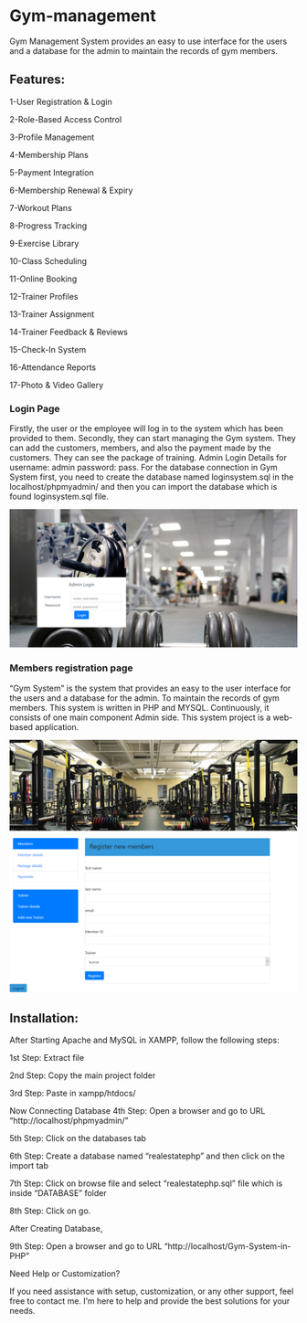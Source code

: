 # Gym-management
Gym Management System provides an easy to use interface for the users and a database for the admin to maintain the records of gym members.

## Features:

1-User Registration & Login

2-Role-Based Access Control

3-Profile Management

4-Membership Plans

5-Payment Integration

6-Membership Renewal & Expiry

7-Workout Plans

8-Progress Tracking

9-Exercise Library

10-Class Scheduling

11-Online Booking

12-Trainer Profiles

13-Trainer Assignment

14-Trainer Feedback & Reviews

15-Check-In System

16-Attendance Reports

17-Photo & Video Gallery

### Login Page
Firstly, the user or the employee will log in to the system which has been provided to them. Secondly, they can start managing the Gym system. They can add the customers, members, and also the payment made by the customers. They can see the package of training. Admin Login Details for username: admin password: pass. For the database connection in Gym System first, you need to create the database named loginsystem.sql in the localhost/phpmyadmin/ and then you can import the database which is found loginsystem.sql  file.

![login page](/images/login.png)
### Members registration page
“Gym System” is the system that provides an easy to the user interface for the users and a database for the admin. To maintain the records of gym members. This system is written in PHP and MYSQL. Continuously, it consists of one main component Admin side. This system project is a web-based application.

![Members registration page](/images/member.png)

## Installation:

After Starting Apache and MySQL in XAMPP, follow the following steps:

1st Step: Extract file

2nd Step: Copy the main project folder

3rd Step: Paste in xampp/htdocs/

Now Connecting Database 4th Step: Open a browser and go to URL “http://localhost/phpmyadmin/”

5th Step: Click on the databases tab

6th Step: Create a database named “realestatephp” and then click on the import tab

7th Step: Click on browse file and select “realestatephp.sql” file which is inside “DATABASE” folder

8th Step: Click on go.

After Creating Database,

9th Step: Open a browser and go to URL “http://localhost/Gym-System-in-PHP”

Need Help or Customization?

If you need assistance with setup, customization, or any other support, feel free to contact me. I’m here to help and provide the best solutions for your needs.

